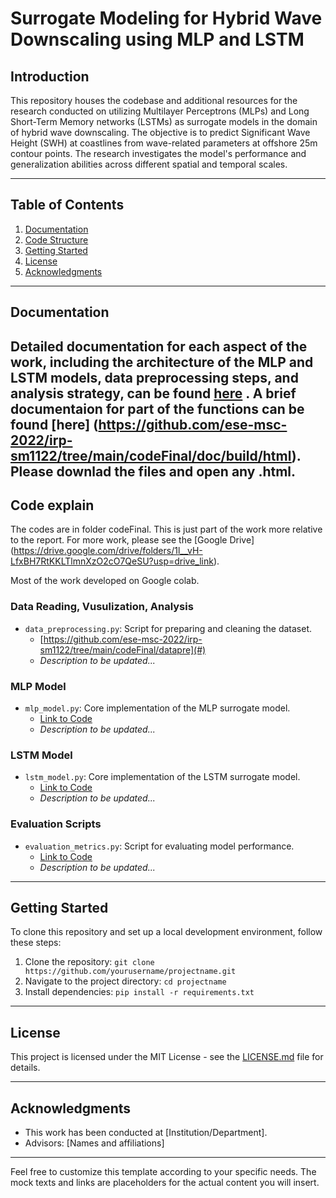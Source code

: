 # Surrogate Modeling for Hybrid Wave Downscaling using MLP and LSTM

## Introduction

This repository houses the codebase and additional resources for the research conducted on utilizing Multilayer Perceptrons (MLPs) and Long Short-Term Memory networks (LSTMs) as surrogate models in the domain of hybrid wave downscaling. The objective is to predict Significant Wave Height (SWH) at coastlines from wave-related parameters at offshore 25m contour points. The research investigates the model's performance and generalization abilities across different spatial and temporal scales.

---

## Table of Contents

1. [Documentation](#documentation)
2. [Code Structure](#code-structure)
3. [Getting Started](#getting-started)
4. [License](#license)
5. [Acknowledgments](#acknowledgments)

---

## Documentation

Detailed documentation for each aspect of the work, including the architecture of the MLP and LSTM models, data preprocessing steps, and analysis strategy, can be found [here](https://github.com/ese-msc-2022/irp-sm1122/blob/main/reports/sm1122-finalreport.pdf) .
A brief documentaion for part of the functions can be found [here] (https://github.com/ese-msc-2022/irp-sm1122/tree/main/codeFinal/doc/build/html). Please downlad the files and open any .html.
---

## Code explain

The codes are in folder codeFinal. This is just part of the work more relative to the report. For more work, please see the [Google Drive] (https://drive.google.com/drive/folders/1l__vH-LfxBH7RtKKLTlmnXzO2cO7QeSU?usp=drive_link).

Most of the work developed on Google colab.

### Data Reading, Vusulization, Analysis
- `data_preprocessing.py`: Script for preparing and cleaning the dataset.
  - [https://github.com/ese-msc-2022/irp-sm1122/tree/main/codeFinal/datapre](#)
  - _Description to be updated..._

### MLP Model
- `mlp_model.py`: Core implementation of the MLP surrogate model.
  - [Link to Code](#)
  - _Description to be updated..._

### LSTM Model
- `lstm_model.py`: Core implementation of the LSTM surrogate model.
  - [Link to Code](#)
  - _Description to be updated..._

### Evaluation Scripts
- `evaluation_metrics.py`: Script for evaluating model performance.
  - [Link to Code](#)
  - _Description to be updated..._

---

## Getting Started

To clone this repository and set up a local development environment, follow these steps:

1. Clone the repository: `git clone https://github.com/yourusername/projectname.git`
2. Navigate to the project directory: `cd projectname`
3. Install dependencies: `pip install -r requirements.txt`

---

## License

This project is licensed under the MIT License - see the [LICENSE.md](LICENSE.md) file for details.

---

## Acknowledgments

- This work has been conducted at [Institution/Department].
- Advisors: [Names and affiliations]

---

Feel free to customize this template according to your specific needs. The mock texts and links are placeholders for the actual content you will insert.
